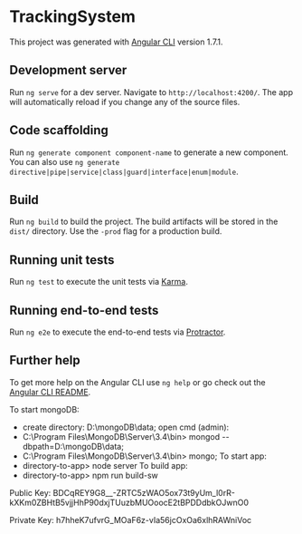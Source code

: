 # TrackingSystem

This project was generated with [Angular CLI](https://github.com/angular/angular-cli) version 1.7.1.

## Development server

Run `ng serve` for a dev server. Navigate to `http://localhost:4200/`. The app will automatically reload if you change any of the source files.

## Code scaffolding

Run `ng generate component component-name` to generate a new component. You can also use `ng generate directive|pipe|service|class|guard|interface|enum|module`.

## Build

Run `ng build` to build the project. The build artifacts will be stored in the `dist/` directory. Use the `-prod` flag for a production build.

## Running unit tests

Run `ng test` to execute the unit tests via [Karma](https://karma-runner.github.io).

## Running end-to-end tests

Run `ng e2e` to execute the end-to-end tests via [Protractor](http://www.protractortest.org/).

## Further help

To get more help on the Angular CLI use `ng help` or go check out the [Angular CLI README](https://github.com/angular/angular-cli/blob/master/README.md).


To start mongoDB:
- create directory: D:\mongoDB\data;
open cmd (admin):
- C:\Program Files\MongoDB\Server\3.4\bin> mongod --dbpath=D:\mongoDB\data;
- C:\Program Files\MongoDB\Server\3.4\bin> mongo;
To start app:
- directory-to-app> node server
To build app:
- directory-to-app> npm run build-sw

Public Key:
BDCqREY9G8__-ZRTC5zWAO5ox73t9yUm_l0rR-kXKm0ZBHtB5vjjHhP90dxjTUuzbMUOoocE2tBPDDdbkOJwnO0

Private Key:
h7hheK7ufvrG_MOaF6z-vIa56jcOxOa6xlhRAWniVoc
